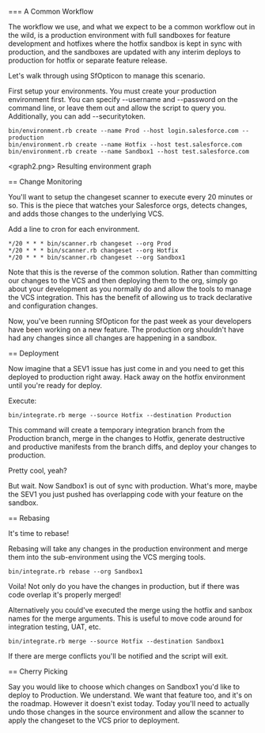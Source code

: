 === A Common Workflow

The workflow we use, and what we expect to be a common workflow out in the wild, is a 
production environment with full sandboxes for feature development and hotfixes where the hotfix sandbox is kept in sync with production, and the sandboxes are updated with any interim deploys to production for hotfix or separate feature release.

Let's walk through using SfOpticon to manage this scenario.

First setup your environments. You must create your production environment first. You can specify --username and --password on the command line, or leave them out and allow the script to query you. Additionally, you can add --securitytoken.

	bin/environment.rb create --name Prod --host login.salesforce.com --production
	bin/environment.rb create --name Hotfix --host test.salesforce.com
	bin/environment.rb create --name Sandbox1 --host test.salesforce.com

<graph2.png>
Resulting environment graph

== Change Monitoring

You'll want to setup the changeset scanner to execute every 20 minutes or so. This is 
the piece that watches your Salesforce orgs, detects changes, and adds those changes 
to the underlying VCS.

Add a line to cron for each environment.

	*/20 * * * bin/scanner.rb changeset --org Prod
	*/20 * * * bin/scanner.rb changeset --org Hotfix
	*/20 * * * bin/scanner.rb changeset --org Sandbox1

Note that this is the reverse of the common solution. Rather than committing our changes to the VCS and then deploying them to the org, simply go about your development as you normally do and allow the tools to manage the VCS integration. This has the benefit of allowing us to track declarative and configuration changes.

Now, you've been running SfOpticon for the past week as your developers have been working on a new feature. The production org shouldn't have had any changes since all changes are happening in a sandbox.

== Deployment

Now imagine that a SEV1 issue has just come in and you need to get this deployed to production right away. Hack away on the hotfix environment until you're ready for deploy.

Execute:

	bin/integrate.rb merge --source Hotfix --destination Production

This command will create a temporary integration branch from the Production branch, merge in the changes to Hotfix, generate destructive and productive manifests from the branch diffs, and deploy your changes to production.

Pretty cool, yeah?

But wait. Now Sandbox1 is out of sync with production. What's more, maybe the SEV1 you just pushed has overlapping code with your feature on the sandbox.

== Rebasing

It's time to rebase!

Rebasing will take any changes in the production environment and merge them into the sub-environment using the VCS merging tools. 

	bin/integrate.rb rebase --org Sandbox1

Voila! Not only do you have the changes in production, but if there was code overlap it's properly merged!

Alternatively you could've executed the merge using the hotfix and sanbox names for the merge arguments. This is useful to move code around for integration testing, UAT, etc.

	bin/integrate.rb merge --source Hotfix --destination Sandbox1

If there are merge conflicts you'll be notified and the script will exit. 

== Cherry Picking

Say you would like to choose which changes on Sandbox1 you'd like to deploy to Production. We understand. We want that feature too, and it's on the roadmap. However it doesn't exist today. Today you'll need to actually undo those changes in the source environment and allow the scanner to apply the changeset to the VCS prior to deployment.
